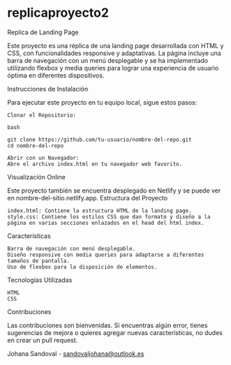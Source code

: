 # replicaproyecto2

Replica de Landing Page

Este proyecto es una réplica de una landing page desarrollada con HTML y CSS, con funcionalidades responsive y adaptativas. La página incluye una barra de navegación con un menú desplegable y se ha implementado utilizando flexbox y media queries para lograr una experiencia de usuario óptima en diferentes dispositivos.

Instrucciones de Instalación

Para ejecutar este proyecto en tu equipo local, sigue estos pasos:

    Clonar el Repositorio:

    bash

    git clone https://github.com/tu-usuario/nombre-del-repo.git
    cd nombre-del-repo

    Abrir con un Navegador:
    Abre el archivo index.html en tu navegador web favorito.

Visualización Online

Este proyecto también se encuentra desplegado en Netlify y se puede ver en nombre-del-sitio.netlify.app.
Estructura del Proyecto

    index.html: Contiene la estructura HTML de la landing page.
    style.css: Contiene los estilos CSS que dan formato y diseño a la página en varias secciones enlazados en el head del html index.

Características

    Barra de navegación con menú desplegable.
    Diseño responsive con media queries para adaptarse a diferentes tamaños de pantalla.
    Uso de flexbox para la disposición de elementos.

Tecnologías Utilizadas

    HTML
    CSS

Contribuciones

Las contribuciones son bienvenidas. Si encuentras algún error, tienes sugerencias de mejora o quieres agregar nuevas características, no dudes en crear un pull request.

Johana Sandoval - sandovaljohana@outlook.es
